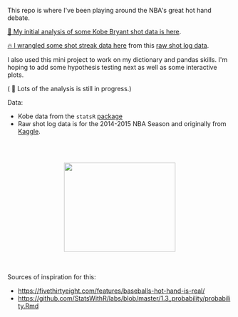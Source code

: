 This repo is where I've been playing around the NBA's great hot hand debate. 

[🏀 My initial analysis of some Kobe Bryant shot data is here](https://github.com/jessimk/hothand/blob/master/kobe_hothand_python.ipynb).

[🔥 I wrangled some shot streak data here](https://github.com/jessimk/hothand/blob/master/Streaky-ness.ipynb) from this [raw shot log data](https://github.com/jessimk/LBJ_Make_or_Miss/blob/master/data/shot_logs_raw.csv).

I also used this mini project to work on my dictionary and pandas skills. I'm hoping to add some hypothesis testing next as well as some interactive plots. 

( 🔨 Lots of the analysis is still in progress.)

Data:
- Kobe data from the `statsR` [package](https://github.com/StatsWithR/statsr/tree/master/data)
- Raw shot log data is for the 2014-2015 NBA Season and originally from [Kaggle](https://www.kaggle.com/dansbecker/nba-shot-logs/home).

<br><br>
<p align="center">   
<a href="https://media.giphy.com/media/q5hVhkKwKHDuo/giphy-tumblr.gif"><img width="250" height="200" src="https://media.giphy.com/media/q5hVhkKwKHDuo/giphy-tumblr.gif"></a>

</p>

<br><br>
Sources of inspiration for this:

- https://fivethirtyeight.com/features/baseballs-hot-hand-is-real/
- https://github.com/StatsWithR/labs/blob/master/1.3_probability/probability.Rmd
